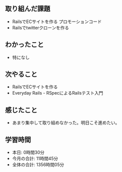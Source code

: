 ## 取り組んだ課題
- RailsでECサイトを作る プロモーションコード
- Railsでtwitterクローンを作る
## わかったこと
- 特になし
## 次やること
- RailsでECサイトを作る
- Everyday Rails - RSpecによるRailsテスト入門
## 感じたこと
-  あまり集中して取り組めなかった。明日こそ進めたい。
## 学習時間
- 本日: 0時間30分
- 今月の合計: 11時間45分
- 全体の合計: 1356時間05分
